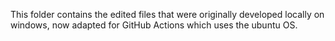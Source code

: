 This folder contains the edited files that were originally developed locally on windows, now adapted for GitHub Actions which uses the ubuntu OS.

